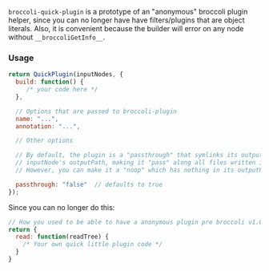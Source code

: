 `broccoli-quick-plugin` is a prototype of an "anonymous" broccoli plugin helper, since you can no longer have have filters/plugins that are object literals. Also, it is convenient because the builder will error on any node without `__broccoliGetInfo__`.

### Usage

```js
return QuickPlugin(inputNodes, {
  build: function() {
     /* your code here */
  },

  // Options that are passed to broccoli-plugin
  name: "...",
  annotation: "...",

  // Other options

  // By default, the plugin is a "passthrough" that symlinks its output to its
  // inputNode's outputPath, making it "pass" along all files written in the inputNode.
  // However, you can make it a "noop" which has nothing in its outputPath.

  passthrough: "false"  // defaults to true
});
 ```

Since you can no longer do this:

```js
// How you used to be able to have a anonymous plugin pre broccoli v1.0.0-beta
return {
  read: function(readTree) {
    /* Your own quick little plugin code */
  }
}
```
